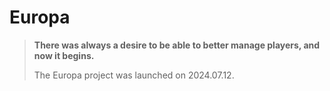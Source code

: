 # Europa
> **There was always a desire to be able to better manage players, and now it begins.**
> 
> The Europa project was launched on 2024.07.12.
